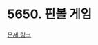 # 5650. 핀볼 게임

[문제 링크](https://swexpertacademy.com/main/talk/solvingClub/problemView.do?solveclubId=AZC_w6Z6yygDFAQW&contestProbId=AWXRF8s6ezEDFAUo&probBoxId=AZDJUP6q-f4DFAVs&type=PROBLEM&problemBoxTitle=5d_recommend&problemBoxCnt=2)